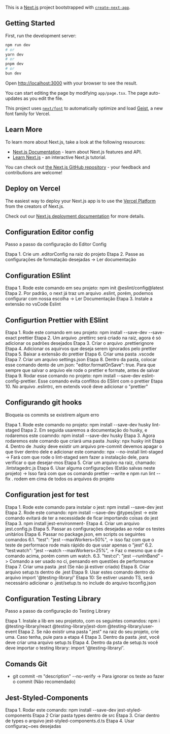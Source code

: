 This is a [Next.js](https://nextjs.org) project bootstrapped with [`create-next-app`](https://nextjs.org/docs/app/api-reference/cli/create-next-app).

## Getting Started

First, run the development server:

```bash
npm run dev
# or
yarn dev
# or
pnpm dev
# or
bun dev
```

Open [http://localhost:3000](http://localhost:3000) with your browser to see the result.

You can start editing the page by modifying `app/page.tsx`. The page auto-updates as you edit the file.

This project uses [`next/font`](https://nextjs.org/docs/app/building-your-application/optimizing/fonts) to automatically optimize and load [Geist](https://vercel.com/font), a new font family for Vercel.

## Learn More

To learn more about Next.js, take a look at the following resources:

- [Next.js Documentation](https://nextjs.org/docs) - learn about Next.js features and API.
- [Learn Next.js](https://nextjs.org/learn) - an interactive Next.js tutorial.

You can check out [the Next.js GitHub repository](https://github.com/vercel/next.js) - your feedback and contributions are welcome!

## Deploy on Vercel

The easiest way to deploy your Next.js app is to use the [Vercel Platform](https://vercel.com/new?utm_medium=default-template&filter=next.js&utm_source=create-next-app&utm_campaign=create-next-app-readme) from the creators of Next.js.

Check out our [Next.js deployment documentation](https://nextjs.org/docs/app/building-your-application/deploying) for more details.

## Configuration Editor config

<!-- Documentation: https://editorconfig.org -->

Passo a passo da configuração do Editor Config

Etapa 1. Crie um .editorConfig na raiz do projeto
Etapa 2. Passe as configurações de formatação desejadas -> Ler documentação

## Configuration ESlint

<!-- Documentation: https://eslint.org -->

Etapa 1. Rode este comando em seu projeto: npm init @eslint/config@latest
Etapa 2. Por padrão, o next já traz um arquivo .eslint, porém, podemos configurar com nossa escolha -> Ler Documentação
Etapa 3. Instale a extensão no vsCode Eslint

## Configurtion Prettier with ESlint

<!-- Documentation: https://prettier.io -->

Etapa 1. Rode este comando em seu projeto: npm install --save-dev --save-exact prettier
Etapa 2. Um arquivo .prettirrc será criado na raiz, agora é só adicionar os padrões desejados
Etapa 3. Criar o arquivo .prettierignore
Etapa 4. Adicionar os aquirvos que deseja serem ignorados pelo prettier
Etapa 5. Baixar a extensão do prettier
Etapa 6. Criar uma pasta .vscode
Etapa 7. Criar um arquivo settings.json
Etapa 8. Dentro da pasta, colocar esse comando dento de um json: "editor.formatOnSave": true. Para que sempre que salvar o arquivo ele rode o prettier e formate, antes de salvar
Etapa 9. Rodar esse comando no projeto: npm install --save-dev eslint-config-prettier. Esse comando evita conflitos do ESlint com o prettier
Etapa 10. No arquivo .eslintrc, em extends você deve adicionar o "prettier"

## Configurando git hooks

<!-- Documentation (Prettier): https://prettier.io/docs/en/install.html#git-hooks -->
<!-- Documentation: (husky): https://typicode.github.io/husky/get-started.html -->

Bloqueia os commits se existirem algum erro

Etapa 1. Rode este comando no projeto: npm install --save-dev husky lint-staged
Etapa 2. Em seguida usaremos a documentação do husky, e rodaremos este coamndo: npm install --save-dev husky
Etapa 3. Agora rodaremos este comando que criará uma pasta .husky: npx husky init
Etapa 4. Dentro de .husky deve existir um arquivo pre-commit devemos apagar o que tiver dentro dele e adicionar este comando: npx --no-install lint-staged -> Fará com que rode o lint-staged sem fazer a instalação dele, para verificar o que desejar-mos
Etapa 5. Criar um arquivo na raiz, chamado: .lintstagedrc.js
Etapa 6. Usar alguma configurações (Estão salvas neste projeto) -> Isso fará com que os comando prettier --write e npm run lint --fix . rodem em cima de todos os arquivos do projeto

## Configuration jest for test

<!-- Documentation: https://jestjs.io/docs/getting-started -->

Etapa 1. Rode este comando para instalar o jest: npm install --save-dev jest
Etapa 2. Rode este comando: npm install --save-dev @types/jest -> este comando evitará de ter a necessidade de ficar importando coisas do jest
Etapa 3. npm install jest-environment-
Etapa 4. Criar um arquivo jest.config.js
Etapa 5. Passar as configurações desejadas ao rodar os testes unitários
Etapa 6. Passar no package.json, em scripts os seguintes comandos
6.1. "test": "jest --maxWorkers=50%", -> isso faz com que o teste de performace rode mais rápido do que usar apenas o "jest"
6.2. "test:watch": "jest --watch --maxWorkers=25%", -> Faz o mesmo que o de comando acima, porém comm um watch.
6.3. "test:ci": "jest --runInBand" -> Comando a ser usado no ci, pensando em questões de performance
Etapa 7. Criar uma pasta .jest (Se não já estiver criado)
Etapa 8. Criar arquivo setup.ts dentro de .jest
Etapa 9. Usar estes comando dentro do arquivo import '@testing-library/'
Etapa 10: Se estiver usando TS, será necessário adicionar o .jest/setup.ts no include do arquivo tsconfig.json

## Configuration Testing Library

<!-- Documentation: https://testing-library.com/docs/react-testing-library/example-intro -->

Passo a passo da configuração do Testing Library

Etapa 1. Instale a lib em seu projetoto, com os seguintes comandos: npm i @testing-library/react @testing-library/jest-dom @testing-library/user-event
Etapa 2. Se não existir uma pasta ".jest" na raiz do seu projeto, crie uma. Caso tenha, pule para a etapa 4
Etapa 3. Dentro da pasta .jest, você deve criar uma arquivo setup.ts
Etapa 4. Dentro da psta de setup.ts você deve importar o testing library: import '@testing-library/'.

## Comands Git

- git commit -m "description" --no-verify -> Para ignorar os teste ao fazer o commit (Não recomendado)

## Jest-Styled-Components

<!-- Documentation: https://github.com/styled-components/jest-styled-components -->

Etapa 1. Rodar este comando: npm install --save-dev jest-styled-components
Etapa 2 Criar pasta types dentro de src
Etapa 3. Criar dentro de types o arquivo jest-styled-components.d.ts
Etapa 4. Usar configuraç~oes desejadas
